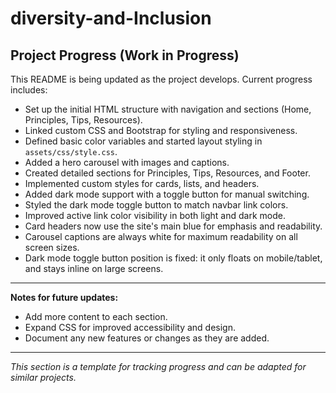 # diversity-and-Inclusion

## Project Progress (Work in Progress)

This README is being updated as the project develops. Current progress includes:

- Set up the initial HTML structure with navigation and sections (Home, Principles, Tips, Resources).
- Linked custom CSS and Bootstrap for styling and responsiveness.
- Defined basic color variables and started layout styling in `assets/css/style.css`.
- Added a hero carousel with images and captions.
- Created detailed sections for Principles, Tips, Resources, and Footer.
- Implemented custom styles for cards, lists, and headers.
- Added dark mode support with a toggle button for manual switching.
- Styled the dark mode toggle button to match navbar link colors.
- Improved active link color visibility in both light and dark mode.
- Card headers now use the site's main blue for emphasis and readability.
- Carousel captions are always white for maximum readability on all screen sizes.
- Dark mode toggle button position is fixed: it only floats on mobile/tablet, and stays inline on large screens.

---

**Notes for future updates:**

- Add more content to each section.
- Expand CSS for improved accessibility and design.
- Document any new features or changes as they are added.

---

*This section is a template for tracking progress and can be adapted for similar projects.*
